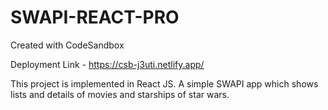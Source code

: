 # SWAPI-REACT-PRO
Created with CodeSandbox

Deployment Link - https://csb-j3uti.netlify.app/

This project is implemented in React JS.
A simple SWAPI app which shows lists and details of movies and starships of star wars.

